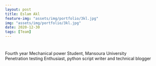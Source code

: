 ```yaml
---
layout: post
title: Eslam Akl
feature-img: "assets/img/portfolio/3kl.jpg"
img: "assets/img/portfolio/3kl.jpg"
date: 2020-12-30
tags: [Team]
---
```

<p style ="text-align: center; font-size: 40px">

Fourth year Mechanical power Student, Mansoura University <br>
Penetration testing Enthusiast, python script writer and technical blogger
</p>
